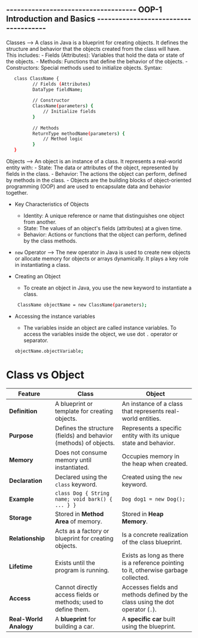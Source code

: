 ## ------------------------------------ OOP-1 Introduction and Basics -------------------------------------

Classes --> A class in Java is a blueprint for creating objects. It defines the structure and behavior that the objects created from the class will have. This includes:
            - Fields (Attributes): Variables that hold the data or state of the objects.
            - Methods: Functions that define the behavior of the objects.
            - Constructors: Special methods used to initialize objects.
Syntax:
```bash
   class ClassName {
          // Fields (Attributes)
          DataType fieldName;
   
          // Constructor
          ClassName(parameters) {
              // Initialize fields
          }
   
          // Methods
          ReturnType methodName(parameters) {
              // Method logic
          }
   }
   ```

Objects --> An object is an instance of a class. It represents a real-world entity with:
            - State: The data or attributes of the object, represented by fields in the class.
            - Behavior: The actions the object can perform, defined by methods in the class.
            - Objects are the building blocks of object-oriented programming (OOP) and are used to encapsulate data and behavior together.
- Key Characteristics of Objects
  - Identity: A unique reference or name that distinguishes one object from another.
  - State: The values of an object's fields (attributes) at a given time.
  - Behavior: Actions or functions that the object can perform, defined by the class methods.

- `new` Operator --> The new operator in Java is used to create new objects or allocate memory for objects or arrays dynamically. It plays a key role in instantiating a class.

- Creating an Object 
  - To create an object in Java, you use the new keyword to instantiate a class.
  ```bash
   ClassName objectName = new ClassName(parameters);
  ```

- Accessing the instance variables
  - The variables inside an object are called instance variables. To access the variables inside the object, we use dot `.` operator or separator.
  ```bash
  objectName.objectVariable;
  ```

# **Class vs Object**

| Feature                | **Class**                                                                                   | **Object**                                                                          |
|------------------------|---------------------------------------------------------------------------------------------|-------------------------------------------------------------------------------------|
| **Definition**         | A blueprint or template for creating objects.                                               | An instance of a class that represents real-world entities.                         |
| **Purpose**            | Defines the structure (fields) and behavior (methods) of objects.                           | Represents a specific entity with its unique state and behavior.                    |
| **Memory**             | Does not consume memory until instantiated.                                                 | Occupies memory in the heap when created.                                           |
| **Declaration**        | Declared using the `class` keyword.                                                         | Created using the `new` keyword.                                                    |
| **Example**            | `class Dog { String name; void bark() { ... } }`                                            | `Dog dog1 = new Dog();`                                                             |
| **Storage**            | Stored in **Method Area** of memory.                                                        | Stored in **Heap Memory**.                                                          |
| **Relationship**       | Acts as a factory or blueprint for creating objects.                                        | Is a concrete realization of the class blueprint.                                   |
| **Lifetime**           | Exists until the program is running.                                                        | Exists as long as there is a reference pointing to it, otherwise garbage collected. |
| **Access**             | Cannot directly access fields or methods; used to define them.                              | Accesses fields and methods defined by the class using the dot operator (`.`).      |
| **Real-World Analogy** | A **blueprint** for building a car.                                                         | A **specific car** built using the blueprint.                                       |
